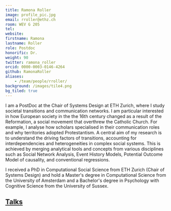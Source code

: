 ```yaml
---
title: Ramona Roller
image: profile_pic.jpg
email: rroller@ethz.ch
room: WEV G 205
tel:
website:
firstname: Ramona
lastname: Roller
role: Postdoc
honorific: Dr.
weight: 90
twitter: ramona_roller
orcid: 0000-0003-0146-4264
github: RamonaRoller
aliases:
    - /team/people/rroller/
background: /images/tile4.png
bg_tiled: true
---
```



I am a PostDoc at the Chair of Systems Design at ETH Zurich, where I study societal transitions and communication networks.
I am particular interested in how European society in the the 16th century changed as a result of the Reformation, a social movement that overthrew the Catholic Church.
For example, I analyse how scholars specialised in their communication roles and why territories adopted Protestantism.
A central aim of my research is to understand the driving factors of transitions, accounting for interdependencies and heterogeneities in complex social systems.
This is achieved by merging analytical tools and concepts from various disciplines such as Social Network Analysis, Event History Models, Potential Outcome Model of causality, and conventional regressions.

I received a PhD in Computational Social Science from ETH Zurich (Chair of Systems Design) and hold a Master's degree in Computational Science from the University of Amsterdam and a Bachelor's degree in Psychology with Cognitive Science from the University of Sussex.



## [Talks](/extra/rr/talks/)
